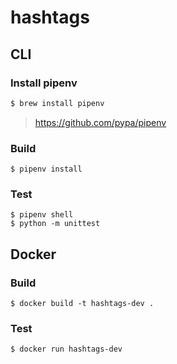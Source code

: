# hashtags

## CLI

### Install pipenv

```bash
$ brew install pipenv
```

> https://github.com/pypa/pipenv

### Build

```
$ pipenv install
```

### Test

```
$ pipenv shell
$ python -m unittest
```

## Docker

### Build

```
$ docker build -t hashtags-dev .
```

### Test

```
$ docker run hashtags-dev
```
